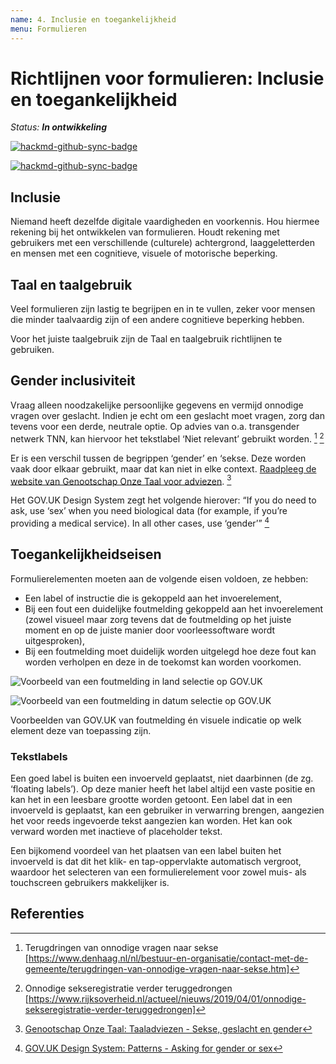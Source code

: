 ```yaml
---
name: 4. Inclusie en toegankelijkheid
menu: Formulieren
---
```


# Richtlijnen voor formulieren: Inclusie en toegankelijkheid

_Status: **In ontwikkeling**_

[![hackmd-github-sync-badge](https://hackmd.io/Z0sXqINxRQuLdxoLbUiGWw/badge)](https://hackmd.io/Z0sXqINxRQuLdxoLbUiGWw)

[![hackmd-github-sync-badge](https://hackmd.io/Z0sXqINxRQuLdxoLbUiGWw/badge)](https://hackmd.io/Z0sXqINxRQuLdxoLbUiGWw)

## Inclusie

Niemand heeft dezelfde digitale vaardigheden en voorkennis. Hou hiermee rekening bij het ontwikkelen van formulieren. Houdt rekening met gebruikers met een verschillende (culturele) achtergrond, laaggeletterden en mensen met een cognitieve, visuele of motorische beperking.

## Taal en taalgebruik

Veel formulieren zijn lastig te begrijpen en in te vullen, zeker voor mensen die minder taalvaardig zijn of een andere cognitieve beperking hebben.

Voor het juiste taalgebruik zijn de Taal en taalgebruik richtlijnen te gebruiken.

## Gender inclusiviteit

Vraag alleen noodzakelijke persoonlijke gegevens en vermijd onnodige vragen over geslacht. Indien je echt om een geslacht moet vragen, zorg dan tevens voor een derde, neutrale optie. Op advies van o.a. transgender netwerk TNN, kan hiervoor het tekstlabel ‘Niet relevant’ gebruikt worden. 
[^1]
[^2]

Er is een verschil tussen de begrippen ‘gender’ en ‘sekse. Deze worden vaak door elkaar gebruikt, maar dat kan niet in elke context. [Raadpleeg de website van Genootschap Onze Taal voor adviezen](https://onzetaal.nl/taaladvies/sekse-geslacht-en-gender). [^onze-taal-sekse-gender-geslacht]

Het GOV.UK Design System zegt het volgende hierover:
“If you do need to ask, use ‘sex’ when you need biological data (for example, if you’re providing a medical service). In all other cases, use ‘gender’” [^gov.uk-gender-sex]

## Toegankelijkheidseisen

Formulierelementen moeten aan de volgende eisen voldoen, ze hebben:

- Een label of instructie die is gekoppeld aan het invoerelement,
- Bij een fout een duidelijke foutmelding gekoppeld aan het invoerelement (zowel visueel maar zorg tevens dat de foutmelding op het juiste moment en op de juiste manier door voorleessoftware wordt uitgesproken),
- Bij een foutmelding moet duidelijk worden uitgelegd hoe deze fout kan worden verholpen en deze in de toekomst kan worden voorkomen.

![Voorbeeld van een foutmelding in land selectie op GOV.UK](https://user-images.githubusercontent.com/248921/142022481-5968bed5-3db3-45fb-b5d4-544edcb1fb92.png)

![Voorbeeld van een foutmelding in datum selectie op GOV.UK](https://user-images.githubusercontent.com/248921/142023371-27d769fc-eb80-4d28-a776-91eaffece98b.png)

Voorbeelden van GOV.UK van foutmelding én visuele indicatie op welk element deze van toepassing zijn.

### Tekstlabels

Een goed label is buiten een invoerveld geplaatst, niet daarbinnen (de zg. ‘floating labels’). Op deze manier heeft het label altijd een vaste positie en kan het in een leesbare grootte worden getoont. Een label dat in een invoerveld is geplaatst, kan een gebruiker in verwarring brengen, aangezien het voor reeds ingevoerde tekst aangezien kan worden. Het kan ook verward worden met inactieve of placeholder tekst.

Een bijkomend voordeel van het plaatsen van een label buiten het invoerveld is dat dit het klik- en tap-oppervlakte automatisch vergroot, waardoor het selecteren van een formulierelement voor zowel muis- als touchscreen gebruikers makkelijker is.

## Referenties

[^1]: Terugdringen van onnodige vragen naar sekse [https://www.denhaag.nl/nl/bestuur-en-organisatie/contact-met-de-gemeente/terugdringen-van-onnodige-vragen-naar-sekse.htm]
[^2]: Onnodige sekseregistratie verder teruggedrongen [https://www.rijksoverheid.nl/actueel/nieuws/2019/04/01/onnodige-sekseregistratie-verder-teruggedrongen]
[^onze-taal-sekse-gender-geslacht]: [Genootschap Onze Taal: Taaladviezen - Sekse, geslacht en gender](https://onzetaal.nl/taaladvies/sekse-geslacht-en-gender)
[^gov.uk-gender-sex]: [GOV.UK Design System: Patterns - Asking for gender or sex](https://design-system.service.gov.uk/patterns/gender-or-sex/)
